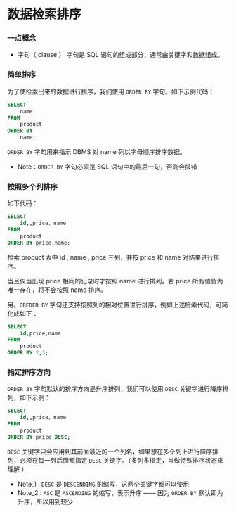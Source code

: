 # 数据检索排序

### 一点概念
- 字句（ clause ）
字句是 SQL 语句的组成部分，通常由关键字和数据组成。

### 简单排序
为了使检索出来的数据进行排序，我们使用 `ORDER BY` 字句。如下示例代码： 
```SQL
SELECT
    name
FROM
    product
ORDER BY 
    name;
```
`ORDER BY` 字句用来指示 DBMS 对 name 列以字母顺序排序数据。
- Note：`ORDER BY` 字句必须是 SQL 语句中的最后一句，否则会报错

### 按照多个列排序
如下代码：
```SQL
SELECT
    id,,price，name
FROM
    product
ORDER BY price,name;
```
检索 product 表中 id , name , price 三列，并按 price 和 name 对结果进行排序。

当且仅当出现 price 相同的记录时才按照 name 进行排列。若 price 所有值皆为唯一存在，将不会按照 name 排序。

另。`OREDER BY` 字句还支持按照列的相对位置进行排序，例如上述检索代码，可简化成如下：
```SQL
SELECT
    id,price,name
FROM
    product
ORDER BY 2,3;
```
### 指定排序方向
`ORDER BY` 字句默认的排序方向是升序排列，我们可以使用 `DESC` 关键字进行降序排列，如下示例：
```SQL
SELECT
    id,,price，name
FROM
    product
ORDER BY price DESC;
```

`DESC` 关键字只会应用到其前面最近的一个列名，如果想在多个列上进行降序排列，必须在每一列后面都指定 `DESC` 关键字。（多列多指定，当做特殊排序状态来理解 ）

- Note_1 : `DESC` 是 `DESCENDING` 的缩写，这两个关键字都可以使用
- Note_2 : `ASC` 是 `ASCENDING` 的缩写，表示升序 —— 因为 `ORDER BY` 默认即为升序，所以用到较少